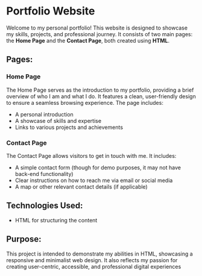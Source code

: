 # Portfolio Website

Welcome to my personal portfolio! This website is designed to showcase my skills, projects, and professional journey. It consists of two main pages: the **Home Page** and the **Contact Page**, both created using **HTML**.

## Pages:

### Home Page
The Home Page serves as the introduction to my portfolio, providing a brief overview of who I am and what I do. It features a clean, user-friendly design to ensure a seamless browsing experience. The page includes:
- A personal introduction
- A showcase of skills and expertise
- Links to various projects and achievements

### Contact Page
The Contact Page allows visitors to get in touch with me. It includes:
- A simple contact form (though for demo purposes, it may not have back-end functionality)
- Clear instructions on how to reach me via email or social media
- A map or other relevant contact details (if applicable)

## Technologies Used:
- HTML for structuring the content

## Purpose:
This project is intended to demonstrate my abilities in HTML, showcasing a responsive and minimalist web design. It also reflects my passion for creating user-centric, accessible, and professional digital experiences
